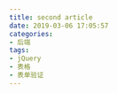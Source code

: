 ```yaml
---
title: second article
date: 2019-03-06 17:05:57
categories:
- 后端
tags:
- jQuery
- 表格
- 表单验证
---
```


